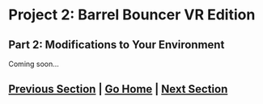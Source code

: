 # Project 2: Barrel Bouncer VR Edition

## Part 2: Modifications to Your Environment

Coming soon...

## [Previous Section](../setup) | [Go Home](..) | [Next Section](../vr-movement)

